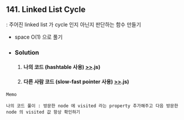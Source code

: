 ## 141. Linked List Cycle

: 주어진 linked list 가 cycle 인지 아닌지 판단하는 함수 만들기

- space O(1) 으로 풀기

- ### Solution

  1. #### 나의 코드 (hashtable 사용) [>>](solution).js)
  2. #### 다른 사람 코드 (slow-fast pointer 사용) [>>](fast_slow.js).js)

```
Memo

나의 코드 풀이 : 방문한 node 에 visited 라는 property 추가해주고 다음 방문한 node 의 visited 값 항상 확인하기


```
